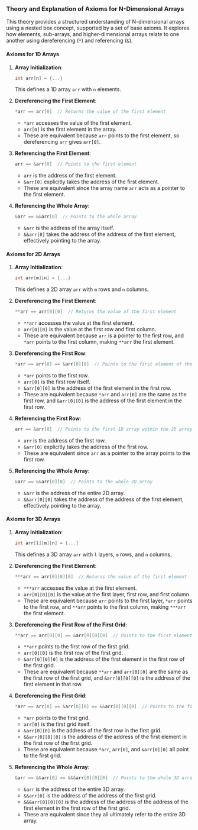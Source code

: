 ### Theory and Explanation of Axioms for N-Dimensional Arrays

This theory provides a structured understanding of N-dimensional arrays using a nested box concept, supported by a set of base axioms. It explores how elements, sub-arrays, and higher-dimensional arrays relate to one another using dereferencing (`*`) and referencing (`&`).

#### Axioms for 1D Arrays

1. **Array Initialization**:

   ```c
   int arr[n] = {...}
   ```

   This defines a 1D array `arr` with `n` elements.

2. **Dereferencing the First Element**:

   ```c
   *arr == arr[0]  // Returns the value of the first element
   ```

   - `*arr` accesses the value of the first element.
   - `arr[0]` is the first element in the array.
   - These are equivalent because `arr` points to the first element, so dereferencing `arr` gives `arr[0]`.

3. **Referencing the First Element**:

   ```c
   arr == &arr[0]  // Points to the first element
   ```

   - `arr` is the address of the first element.
   - `&arr[0]` explicitly takes the address of the first element.
   - These are equivalent since the array name `arr` acts as a pointer to the first element.

4. **Referencing the Whole Array**:
   ```c
   &arr == &&arr[0]  // Points to the whole array
   ```
   - `&arr` is the address of the array itself.
   - `&&arr[0]` takes the address of the address of the first element, effectively pointing to the array.

#### Axioms for 2D Arrays

1. **Array Initialization**:

   ```c
   int arr[m][n] = {...}
   ```

   This defines a 2D array `arr` with `m` rows and `n` columns.

2. **Dereferencing the First Element**:

   ```c
   **arr == arr[0][0]  // Returns the value of the first element
   ```

   - `**arr` accesses the value at the first element.
   - `arr[0][0]` is the value at the first row and first column.
   - These are equivalent because `arr` is a pointer to the first row, and `*arr` points to the first column, making `**arr` the first element.

3. **Dereferencing the First Row**:

   ```c
   *arr == arr[0] == &arr[0][0]  // Points to the first element of the first 1D array within the 2D array
   ```

   - `*arr` points to the first row.
   - `arr[0]` is the first row itself.
   - `&arr[0][0]` is the address of the first element in the first row.
   - These are equivalent because `*arr` and `arr[0]` are the same as the first row, and `&arr[0][0]` is the address of the first element in the first row.

4. **Referencing the First Row**:

   ```c
   arr == &arr[0]  // Points to the first 1D array within the 2D array
   ```

   - `arr` is the address of the first row.
   - `&arr[0]` explicitly takes the address of the first row.
   - These are equivalent since `arr` as a pointer to the array points to the first row.

5. **Referencing the Whole Array**:
   ```c
   &arr == &&arr[0][0]  // Points to the whole 2D array
   ```
   - `&arr` is the address of the entire 2D array.
   - `&&arr[0][0]` takes the address of the address of the first element, effectively pointing to the array.

#### Axioms for 3D Arrays

1. **Array Initialization**:

   ```c
   int arr[l][m][n] = {...}
   ```

   This defines a 3D array `arr` with `l` layers, `m` rows, and `n` columns.

2. **Dereferencing the First Element**:

   ```c
   ***arr == arr[0][0][0]  // Returns the value of the first element
   ```

   - `***arr` accesses the value at the first element.
   - `arr[0][0][0]` is the value at the first layer, first row, and first column.
   - These are equivalent because `arr` points to the first layer, `*arr` points to the first row, and `**arr` points to the first column, making `***arr` the first element.

3. **Dereferencing the First Row of the First Grid**:

   ```c
   **arr == arr[0][0] == &arr[0][0][0]  // Points to the first element of the first 1D array within the first 2D array
   ```

   - `**arr` points to the first row of the first grid.
   - `arr[0][0]` is the first row of the first grid.
   - `&arr[0][0][0]` is the address of the first element in the first row of the first grid.
   - These are equivalent because `**arr` and `arr[0][0]` are the same as the first row of the first grid, and `&arr[0][0][0]` is the address of the first element in that row.

4. **Dereferencing the First Grid**:

   ```c
   *arr == arr[0] == &arr[0][0] == &&arr[0][0][0]  // Points to the first 2D array within the 3D array
   ```

   - `*arr` points to the first grid.
   - `arr[0]` is the first grid itself.
   - `&arr[0][0]` is the address of the first row in the first grid.
   - `&&arr[0][0][0]` is the address of the address of the first element in the first row of the first grid.
   - These are equivalent because `*arr`, `arr[0]`, and `&arr[0][0]` all point to the first grid.

5. **Referencing the Whole Array**:
   ```c
   &arr == &&arr[0] == &&&arr[0][0][0]  // Points to the whole 3D array
   ```
   - `&arr` is the address of the entire 3D array.
   - `&&arr[0]` is the address of the address of the first grid.
   - `&&&arr[0][0][0]` is the address of the address of the address of the first element in the first row of the first grid.
   - These are equivalent since they all ultimately refer to the entire 3D array.
